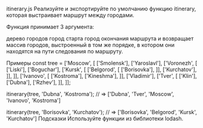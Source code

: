 itinerary.js
Реализуйте и экспортируйте по умолчанию функцию itinerary, которая выстраивает маршрут между городами.

Функция принимает 3 аргумента:

дерево городов
город старта
город окончания маршрута
и возвращает массив городов, выстроенный в том же порядке, в котором они находятся на пути следования по маршруту.

Примеры
const tree = ['Moscow', [
  ['Smolensk'],
  ['Yaroslavl'],
  ['Voronezh', [
    ['Liski'],
    ['Boguchar'],
    ['Kursk', [
      ['Belgorod', [
        ['Borisovka'],
      ]],
      ['Kurchatov'],
    ]],
  ]],
  ['Ivanovo', [
    ['Kostroma'], ['Kineshma'],
  ]],
  ['Vladimir'],
  ['Tver', [
    ['Klin'], ['Dubna'], ['Rzhev'],
  ]],
]];

itinerary(tree, 'Dubna', 'Kostroma');
// => ['Dubna', 'Tver', 'Moscow', 'Ivanovo', 'Kostroma']

itinerary(tree, 'Borisovka', 'Kurchatov');
// => ['Borisovka', 'Belgorod', 'Kursk', 'Kurchatov']
Подсказки
Используйте функции из библиотеки lodash.